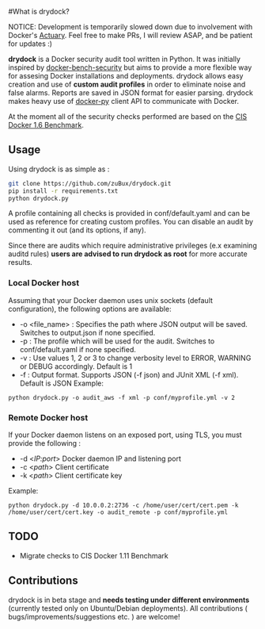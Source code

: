 #What is drydock?

NOTICE: Development is temporarily slowed down due to involvement with Docker's [Actuary](https://github.com/diogomonica/actuary). Feel free to make PRs, I will review ASAP, and be patient for updates :)

**drydock** is a Docker security audit tool written in Python. It was initially inspired by [docker-bench-security](https://github.com/docker/docker-bench-security) but aims to provide a more flexible way for assesing Docker installations and deployments. drydock allows easy creation and use of **custom audit profiles** in order to eliminate noise and false alarms. Reports are saved in JSON format for easier parsing. drydock makes heavy use of [docker-py](https://github.com/docker/docker-py) client API to communicate with Docker.

At the moment all of the security checks performed are based on the [CIS Docker 1.6 Benchmark](https://benchmarks.cisecurity.org/tools2/docker/CIS_Docker_1.6_Benchmark_v1.0.0.pdf). 

## Usage
Using drydock is as simple as :

```sh
git clone https://github.com/zuBux/drydock.git
pip install -r requirements.txt
python drydock.py
```
A profile containing all checks is provided in conf/default.yaml and can be used as reference for creating custom profiles. You can disable an audit by commenting it out (and its options, if any).

Since there are audits which require administrative privileges (e.x examining auditd rules) **users are advised to run drydock as root** for more accurate results.

### Local Docker host
Assuming that your Docker daemon uses unix sockets (default configuration), the following options are available:

* -o <file_name> : Specifies the path where JSON output will be saved. Switches to output.json if none specified.
* -p <path to profile> : The profile which will be used for the audit. Switches to conf/default.yaml if none specified.
* -v <verbosity> : Use values 1, 2 or 3 to change verbosity level to ERROR, WARNING or DEBUG accordingly. Default is 1
* -f <format> : Output format. Supports JSON (-f json) and JUnit XML (-f xml). Default is JSON
Example:
```
python drydock.py -o audit_aws -f xml -p conf/myprofile.yml -v 2
```
### Remote Docker host
If your Docker daemon listens on an exposed port, using TLS, you must provide the following :

* -d <*IP:port*> Docker daemon IP and listening port
* -c <*path*> Client certificate
* -k <*path*> Client certificate key

Example:
```
python drydock.py -d 10.0.0.2:2736 -c /home/user/cert/cert.pem -k /home/user/cert/cert.key -o audit_remote -p conf/myprofile.yml
```
## TODO
- Migrate checks to CIS Docker 1.11 Benchmark

## Contributions
drydock is in beta stage and **needs testing under different environments** (currently tested only on Ubuntu/Debian deployments). All contributions ( bugs/improvements/suggestions etc. ) are welcome!
